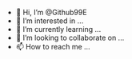 - 👋 Hi, I’m @Github99E
- 👀 I’m interested in ...
- 🌱 I’m currently learning ...
- 💞️ I’m looking to collaborate on ...
- 📫 How to reach me ...

<!---
Github99E/Github99E is a ✨ special ✨ repository because its `README.md` (this file) appears on your GitHub profile.
You can click the Preview link to take a look at your changes.
--->
